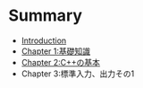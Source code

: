 # Summary

* [Introduction](introduction.md)
* [Chapter 1:基礎知識](chapter_1.md)
* [Chapter 2:C++の基本](chapter_2.md)
* Chapter 3:標準入力、出力その1

